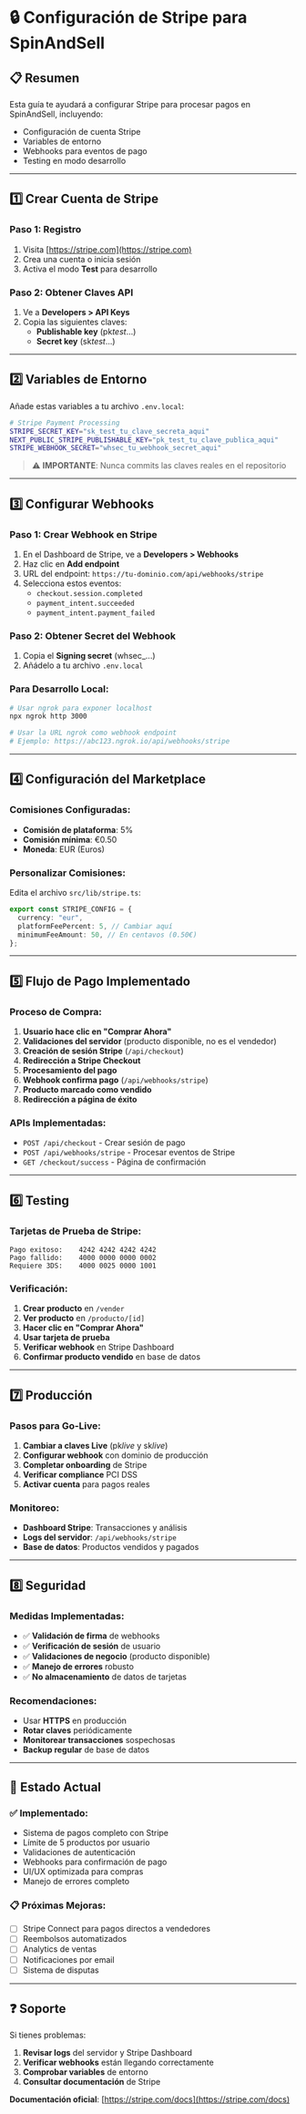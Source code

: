 # 🔒 Configuración de Stripe para SpinAndSell

## **📋 Resumen**

Esta guía te ayudará a configurar Stripe para procesar pagos en SpinAndSell, incluyendo:

- Configuración de cuenta Stripe
- Variables de entorno
- Webhooks para eventos de pago
- Testing en modo desarrollo

---

## **1️⃣ Crear Cuenta de Stripe**

### **Paso 1: Registro**

1. Visita [https://stripe.com](https://stripe.com)
2. Crea una cuenta o inicia sesión
3. Activa el modo **Test** para desarrollo

### **Paso 2: Obtener Claves API**

1. Ve a **Developers > API Keys**
2. Copia las siguientes claves:
   - **Publishable key** (pk*test*...)
   - **Secret key** (sk*test*...)

---

## **2️⃣ Variables de Entorno**

Añade estas variables a tu archivo `.env.local`:

```bash
# Stripe Payment Processing
STRIPE_SECRET_KEY="sk_test_tu_clave_secreta_aqui"
NEXT_PUBLIC_STRIPE_PUBLISHABLE_KEY="pk_test_tu_clave_publica_aqui"
STRIPE_WEBHOOK_SECRET="whsec_tu_webhook_secret_aqui"
```

> ⚠️ **IMPORTANTE**: Nunca commits las claves reales en el repositorio

---

## **3️⃣ Configurar Webhooks**

### **Paso 1: Crear Webhook en Stripe**

1. En el Dashboard de Stripe, ve a **Developers > Webhooks**
2. Haz clic en **Add endpoint**
3. URL del endpoint: `https://tu-dominio.com/api/webhooks/stripe`
4. Selecciona estos eventos:
   - `checkout.session.completed`
   - `payment_intent.succeeded`
   - `payment_intent.payment_failed`

### **Paso 2: Obtener Secret del Webhook**

1. Copia el **Signing secret** (whsec\_...)
2. Añádelo a tu archivo `.env.local`

### **Para Desarrollo Local:**

```bash
# Usar ngrok para exponer localhost
npx ngrok http 3000

# Usar la URL ngrok como webhook endpoint
# Ejemplo: https://abc123.ngrok.io/api/webhooks/stripe
```

---

## **4️⃣ Configuración del Marketplace**

### **Comisiones Configuradas:**

- **Comisión de plataforma**: 5%
- **Comisión mínima**: €0.50
- **Moneda**: EUR (Euros)

### **Personalizar Comisiones:**

Edita el archivo `src/lib/stripe.ts`:

```typescript
export const STRIPE_CONFIG = {
  currency: "eur",
  platformFeePercent: 5, // Cambiar aquí
  minimumFeeAmount: 50, // En centavos (0.50€)
};
```

---

## **5️⃣ Flujo de Pago Implementado**

### **Proceso de Compra:**

1. **Usuario hace clic en "Comprar Ahora"**
2. **Validaciones del servidor** (producto disponible, no es el vendedor)
3. **Creación de sesión Stripe** (`/api/checkout`)
4. **Redirección a Stripe Checkout**
5. **Procesamiento del pago**
6. **Webhook confirma pago** (`/api/webhooks/stripe`)
7. **Producto marcado como vendido**
8. **Redirección a página de éxito**

### **APIs Implementadas:**

- `POST /api/checkout` - Crear sesión de pago
- `POST /api/webhooks/stripe` - Procesar eventos de Stripe
- `GET /checkout/success` - Página de confirmación

---

## **6️⃣ Testing**

### **Tarjetas de Prueba de Stripe:**

```
Pago exitoso:    4242 4242 4242 4242
Pago fallido:    4000 0000 0000 0002
Requiere 3DS:    4000 0025 0000 1001
```

### **Verificación:**

1. **Crear producto** en `/vender`
2. **Ver producto** en `/producto/[id]`
3. **Hacer clic en "Comprar Ahora"**
4. **Usar tarjeta de prueba**
5. **Verificar webhook** en Stripe Dashboard
6. **Confirmar producto vendido** en base de datos

---

## **7️⃣ Producción**

### **Pasos para Go-Live:**

1. **Cambiar a claves Live** (pk*live* y sk*live*)
2. **Configurar webhook** con dominio de producción
3. **Completar onboarding** de Stripe
4. **Verificar compliance** PCI DSS
5. **Activar cuenta** para pagos reales

### **Monitoreo:**

- **Dashboard Stripe**: Transacciones y análisis
- **Logs del servidor**: `/api/webhooks/stripe`
- **Base de datos**: Productos vendidos y pagados

---

## **8️⃣ Seguridad**

### **Medidas Implementadas:**

- ✅ **Validación de firma** de webhooks
- ✅ **Verificación de sesión** de usuario
- ✅ **Validaciones de negocio** (producto disponible)
- ✅ **Manejo de errores** robusto
- ✅ **No almacenamiento** de datos de tarjetas

### **Recomendaciones:**

- Usar **HTTPS** en producción
- **Rotar claves** periódicamente
- **Monitorear transacciones** sospechosas
- **Backup regular** de base de datos

---

## **🚀 Estado Actual**

### **✅ Implementado:**

- Sistema de pagos completo con Stripe
- Límite de 5 productos por usuario
- Validaciones de autenticación
- Webhooks para confirmación de pago
- UI/UX optimizada para compras
- Manejo de errores completo

### **📋 Próximas Mejoras:**

- [ ] Stripe Connect para pagos directos a vendedores
- [ ] Reembolsos automatizados
- [ ] Analytics de ventas
- [ ] Notificaciones por email
- [ ] Sistema de disputas

---

## **❓ Soporte**

Si tienes problemas:

1. **Revisar logs** del servidor y Stripe Dashboard
2. **Verificar webhooks** están llegando correctamente
3. **Comprobar variables** de entorno
4. **Consultar documentación** de Stripe

**Documentación oficial**: [https://stripe.com/docs](https://stripe.com/docs)
